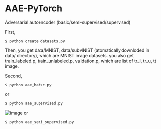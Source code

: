 # AAE-PyTorch
Adversarial autoencoder (basic/semi-supervised/supervised)

First, 

```bash
$ python create_datasets.py
```

Then, you get data/MNIST, data/subMNIST (atomatically downloded in data/ directory), which are MNIST image datasets.
you also get train_labeled.p, train_unlabeled.p, validation.p, which are list of tr_l, tr_u, tt image.

Second,

```bash
$ python aae_baisc.py
```
or


```bash
$ python aae_supervised.py
```

![image](https://user-images.githubusercontent.com/51259168/141420652-db958bc1-251f-42c9-a8eb-02a2e31c2343.png)
or


```bash
$ python aae_semi_supervised.py
```

